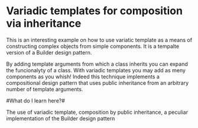 # Variadic templates for composition via inheritance #

This is an interesting example on how to use variatic template as a means
of constructing complex objects from simple components. It is a tempalte version of a Builder design pattern.

By adding template arguments from which a class inherits you can expand the funcionalyty of a class. With variadic templates you may add
as meny components as you whish! Indeed this technique implements a compositional design pattern that uses public
inheritance from an arbitrary number of template arguments.

#What do I learn here?#

The use of variadic template, composition by public inheritance, a peculiar implementation of the Builder design pattern
